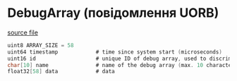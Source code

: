 # DebugArray (повідомлення UORB)

[source file](https://github.com/PX4/PX4-Autopilot/blob/main/msg/DebugArray.msg)

```c
uint8 ARRAY_SIZE = 58
uint64 timestamp            # time since system start (microseconds)
uint16 id                   # unique ID of debug array, used to discriminate between arrays
char[10] name               # name of the debug array (max. 10 characters)
float32[58] data            # data

```
